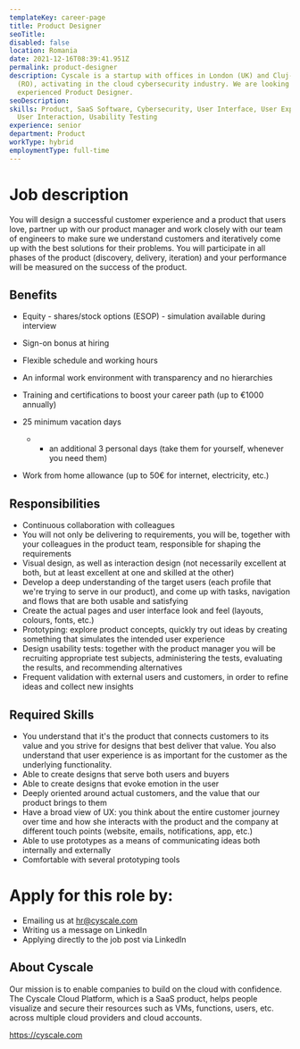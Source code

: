 ```yaml
---
templateKey: career-page
title: Product Designer
seoTitle:
disabled: false
location: Romania
date: 2021-12-16T08:39:41.951Z
permalink: product-designer
description: Cyscale is a startup with offices in London (UK) and Cluj-Napoca
  (RO), activating in the cloud cybersecurity industry. We are looking for an
  experienced Product Designer.
seoDescription:
skills: Product, SaaS Software, Cybersecurity, User Interface, User Experience,
  User Interaction, Usability Testing
experience: senior
department: Product
workType: hybrid
employmentType: full-time
---
```

# Job description

You will design a successful customer experience and a product that users love, partner up with our product manager and work closely with our team of engineers to make sure we understand customers and iteratively come up with the best solutions for their problems. You will participate in all phases of the product (discovery, delivery, iteration) and your performance will be measured on the success of the product.

## Benefits

* Equity - shares/stock options (ESOP) - simulation available during interview
* Sign-on bonus at hiring
* Flexible schedule and working hours
* An informal work environment with transparency and no hierarchies
* Training and certifications to boost your career path (up to €1000 annually)
* 25 minimum vacation days

  * + an additional 3 personal days (take them for yourself, whenever you need them)
* Work from home allowance (up to 50€ for internet, electricity, etc.)

## Responsibilities

* Continuous collaboration with colleagues
* You will not only be delivering to requirements, you will be, together with your colleagues in the product team, responsible for shaping the requirements
* Visual design, as well as interaction design (not necessarily excellent at both, but at least excellent at one and skilled at the other)
* Develop a deep understanding of the target users (each profile that we're trying to serve in our product), and come up with tasks, navigation and flows that are both usable and satisfying
* Create the actual pages and user interface look and feel (layouts, colours, fonts, etc.)
* Prototyping: explore product concepts, quickly try out ideas by creating something that simulates the intended user experience
* Design usability tests: together with the product manager you will be recruiting appropriate test subjects, administering the tests, evaluating the results, and recommending alternatives
* Frequent validation with external users and customers, in order to refine ideas and collect new insights

## Required Skills

* You understand that it's the product that connects customers to its value and you strive for designs that best deliver that value. You also understand that user experience is as important for the customer as the underlying functionality.
* Able to create designs that serve both users and buyers
* Able to create designs that evoke emotion in the user
* Deeply oriented around actual customers, and the value that our product brings to them
* Have a broad view of UX: you think about the entire customer journey over time and how she interacts with the product and the company at different touch points (website, emails, notifications, app, etc.)
* Able to use prototypes as a means of communicating ideas both internally and externally
* Comfortable with several prototyping tools

# Apply for this role by:

* Emailing us at [hr@cyscale.com](mailto:hr@cyscale.com)
* Writing us a message on LinkedIn
* Applying directly to the job post via LinkedIn

## About Cyscale

Our mission is to enable companies to build on the cloud with confidence. The Cyscale Cloud Platform, which is a SaaS product, helps people visualize and secure their resources such as VMs, functions, users, etc. across multiple cloud providers and cloud accounts.

https://cyscale.com